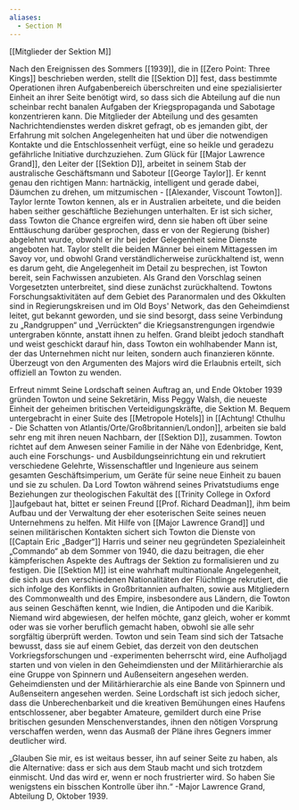 ```yaml
---
aliases:
  - Section M
---
```

[[Mitglieder der Sektion M]]

Nach den Ereignissen des Sommers [[1939]], die in [[Zero Point: Three Kings]] beschrieben werden, stellt die [[Sektion D]] fest, dass bestimmte Operationen ihren Aufgabenbereich überschreiten und eine spezialisierter Einheit an ihrer Seite benötigt wird, so dass sich die Abteilung auf die nun scheinbar recht banalen Aufgaben der Kriegspropaganda und Sabotage konzentrieren kann. Die Mitglieder der Abteilung und des gesamten Nachrichtendienstes werden diskret gefragt, ob es jemanden gibt, der Erfahrung mit solchen Angelegenheiten hat und über die notwendigen Kontakte und die Entschlossenheit verfügt, eine so heikle und geradezu gefährliche Initiative durchzuziehen. Zum Glück für [[Major Lawrence Grand]], den Leiter der [[Sektion D]], arbeitet in seinem Stab der australische Geschäftsmann und Saboteur [[George Taylor]]. Er kennt genau den richtigen Mann: hartnäckig, intelligent und gerade dabei, Däumchen zu drehen, um mitzumischen - [[Alexander, Viscount Towton]]. Taylor lernte Towton kennen, als er in Australien arbeitete, und die beiden haben seither geschäftliche Beziehungen unterhalten. Er ist sich sicher, dass Towton die Chance ergreifen wird, denn sie haben oft über seine Enttäuschung darüber gesprochen, dass er von der Regierung (bisher) abgelehnt wurde, obwohl er ihr bei jeder Gelegenheit seine Dienste angeboten hat. Taylor stellt die beiden Männer bei einem Mittagessen im Savoy vor, und obwohl Grand verständlicherweise zurückhaltend ist, wenn es darum geht, die Angelegenheit im Detail zu besprechen, ist Towton bereit, sein Fachwissen anzubieten.
Als Grand den Vorschlag seinen Vorgesetzten unterbreitet, sind diese zunächst zurückhaltend. Towtons Forschungsaktivitäten auf dem Gebiet des Paranormalen und des Okkulten sind in Regierungskreisen und im Old Boys' Network, das den Geheimdienst leitet, gut bekannt geworden, und sie sind besorgt, dass seine Verbindung zu „Randgruppen“ und „Verrückten“ die Kriegsanstrengungen irgendwie untergraben könnte, anstatt ihnen zu helfen. Grand bleibt jedoch standhaft und weist geschickt darauf hin, dass Towton ein wohlhabender Mann ist, der das Unternehmen nicht nur leiten, sondern auch finanzieren könnte. Überzeugt von den Argumenten des Majors wird die Erlaubnis erteilt, sich offiziell an Towton zu wenden.

Erfreut nimmt Seine Lordschaft seinen Auftrag an, und Ende Oktober 1939 gründen Towton und seine Sekretärin, Miss Peggy Walsh, die neueste Einheit der geheimen britischen Verteidigungskräfte, die Sektion M. Bequem untergebracht in einer Suite des [[Metropole Hotels]] in [[Achtung! Cthulhu - Die Schatten von Atlantis/Orte/Großbritannien/London]], arbeiten sie bald sehr eng mit ihren neuen Nachbarn, der [[Sektion D]], zusammen. Towton richtet auf dem Anwesen seiner Familie in der Nähe von Edenbridge, Kent, auch eine Forschungs- und Ausbildungseinrichtung ein und rekrutiert verschiedene Gelehrte, Wissenschaftler und Ingenieure aus seinem gesamten Geschäftsimperium, um Geräte für seine neue Einheit zu bauen und sie zu schulen. Da Lord Towton während seines Privatstudiums enge Beziehungen zur theologischen Fakultät des [[Trinity College in Oxford ]]aufgebaut hat, bittet er seinen Freund [[Prof. Richard Deadman]], ihm beim Aufbau und der Verwaltung der eher esoterischen Seite seines neuen Unternehmens zu helfen. Mit Hilfe von [[Major Lawrence Grand]] und seinen militärischen Kontakten sichert sich Towton die Dienste von [[Captain Eric „Badger“]] Harris und seiner neu gegründeten Spezialeinheit „Commando“ ab dem Sommer von 1940, die dazu beitragen, die eher kämpferischen Aspekte des Auftrags der Sektion zu formalisieren und zu festigen.
Die [[Sektion M]] ist eine wahrhaft multinationale Angelegenheit, die sich aus den verschiedenen Nationalitäten der Flüchtlinge rekrutiert, die sich infolge des Konflikts in Großbritannien aufhalten, sowie aus Mitgliedern des Commonwealth und des Empire, insbesondere aus Ländern, die Towton aus seinen Geschäften kennt, wie Indien, die Antipoden und die Karibik. Niemand wird abgewiesen, der helfen möchte, ganz gleich, woher er kommt  oder was sie vorher beruflich gemacht haben, obwohl sie alle sehr sorgfältig überprüft werden. Towton und sein Team sind sich der Tatsache bewusst, dass sie auf einem Gebiet, das derzeit von den deutschen Vorkriegsforschungen und -experimenten beherrscht wird, eine Aufholjagd starten und von vielen in den Geheimdiensten und der Militärhierarchie als eine Gruppe von Spinnern und Außenseitern angesehen werden.
Geheimdiensten und der Militärhierarchie als eine Bande von Spinnern und Außenseitern angesehen werden.
Seine Lordschaft ist sich jedoch sicher, dass die Unberechenbarkeit und die kreativen Bemühungen eines Haufens entschlossener, aber begabter Amateure, gemildert durch eine Prise britischen gesunden Menschenverstandes, ihnen den nötigen Vorsprung verschaffen werden, wenn das Ausmaß der Pläne ihres Gegners immer deutlicher wird.









„Glauben Sie mir, es ist weitaus besser, ihn auf seiner Seite zu haben, als die Alternative: dass er sich aus dem Staub macht und sich trotzdem einmischt. Und das wird er, wenn er noch frustrierter wird. So haben Sie wenigstens ein bisschen Kontrolle über ihn.“
-Major Lawrence Grand, Abteilung D, Oktober 1939.